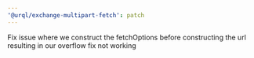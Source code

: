 ```yaml
---
'@urql/exchange-multipart-fetch': patch
---
```


Fix issue where we construct the fetchOptions before constructing the url resulting in our overflow fix not working
